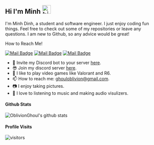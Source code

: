 ## Hi I'm Minh <img src="https://user-images.githubusercontent.com/1303154/88677602-1635ba80-d120-11ea-84d8-d263ba5fc3c0.gif" width="28px" alt="hi">

I'm Minh Dinh, a student and software engineer. I just enjoy coding fun things. Feel free to check out some of my repositories or leave any questions. I am new to Github, so any advice would be great!

How to Reach Me!

[![Mail Badge](https://img.shields.io/badge/-OblivionGhoul-e74c3c?style=flat&labelColor=e74c3c&logo=youtube&logoColor=white)](https://www.youtube.com/channel/UCsvpxb0I459H_D6TRwQB1bg/featured) [![Mail Badge](https://img.shields.io/badge/-@minh.kien.dinh-e84393?style=flat&labelColor=e84393&logo=instagram&logoColor=white)](https://instagram.com/minh.kien.dinh) [![Mail Badge](https://img.shields.io/badge/-GhoulOblivion-c0392b?style=flat&labelColor=c0392b&logo=gmail&logoColor=white)](mailto:ghouloblivion@gmail.com)

- 🤖 Invite my Discord bot to your server [here](https://discord.com/api/oauth2/authorize?client_id=757066313406611477&permissions=1580723318&scope=bot).
- 😎 Join my discord server [here](https://discord.com/invite/agVDGxS9FN).
- 🔫 I like to play video games like Valorant and R6. 
- 📫 How to reach me: ghouloblivion@gmail.com.
- 📷 I enjoy taking pictures.
- 🎵 I love to listening to music and making audio visulizers. 

#### Github Stats

![OblivionGhoul's github stats](https://github-readme-stats.vercel.app/api?username=OblivionGhoul&count_private=true&theme=tokyonight&hide=contribs,prs)

#### Profile Visits 

![visitors](https://visitor-badge.glitch.me/badge?page_id=oblivionghoul.oblivionghoul)
